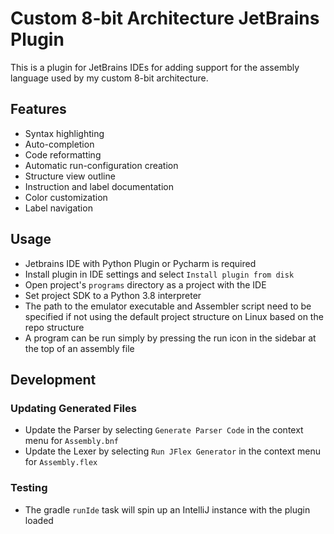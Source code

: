 # Custom 8-bit Architecture JetBrains Plugin
This is a plugin for JetBrains IDEs for adding support for the assembly 
language used by my custom 8-bit architecture.

## Features
- Syntax highlighting
- Auto-completion
- Code reformatting
- Automatic run-configuration creation
- Structure view outline
- Instruction and label documentation
- Color customization
- Label navigation

## Usage
- Jetbrains IDE with Python Plugin or Pycharm is required
- Install plugin in IDE settings and select `Install plugin from disk`
- Open project's `programs` directory as a project with the IDE
- Set project SDK to a Python 3.8 interpreter
- The path to the emulator executable and Assembler script need to be specified if not
  using the default project structure on Linux based on the repo structure
- A program can be run simply by pressing the run icon in the sidebar at the top of
  an assembly file

## Development
### Updating Generated Files 
- Update the Parser by selecting `Generate Parser Code` in the context menu 
  for `Assembly.bnf`
- Update the Lexer by selecting `Run JFlex Generator` in the context menu for
  `Assembly.flex`

### Testing
- The gradle `runIde` task will spin up an IntelliJ instance with the plugin loaded